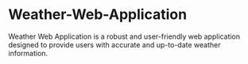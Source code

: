 # Weather-Web-Application
Weather Web Application is a robust and user-friendly web application designed to provide users with accurate and up-to-date weather information.
